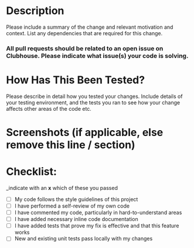 # Description
Please include a summary of the change and relevant motivation and context.
List any dependencies that are required for this change.

### All pull requests should be related to an open issue on Clubhouse. Please indicate what issue(s) your code is solving.

# How Has This Been Tested?
Please describe in detail how you tested your changes.
Include details of your testing environment, and the tests you ran to see how your change affects other areas of the code etc.

# Screenshots (if applicable, else remove this line / section)

# Checklist:
_indicate with an **x** which of these you passed
 - [ ] My code follows the style guidelines of this project
 - [ ] I have performed a self-review of my own code
 - [ ] I have commented my code, particularly in hard-to-understand areas
 - [ ] I have added necessary inline code documentation
 - [ ] I have added tests that prove my fix is effective and that this feature works
 - [ ] New and existing unit tests pass locally with my changes
